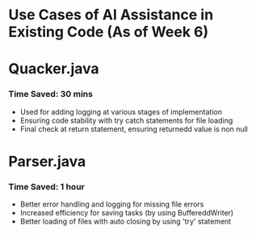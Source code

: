 # Use Cases of AI Assistance in Existing Code (As of Week 6)

# Quacker.java

### Time Saved: 30 mins
 - Used for adding logging at various stages of implementation
 - Ensuring code stability with try catch statements for file loading
 - Final check at return statement, ensuring returnedd value is non null


# Parser.java

### Time Saved: 1 hour
 - Better error handling and logging for missing file errors
 - Increased efficiency for saving tasks (by using BuffereddWriter)
 - Better loading of files with auto closing by using 'try' statement


